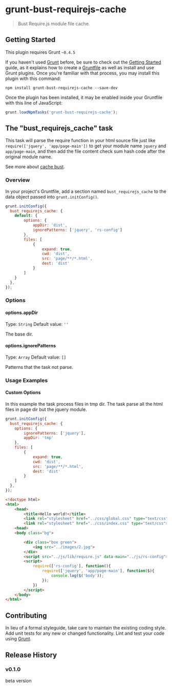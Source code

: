 # grunt-bust-requirejs-cache

> Bust Require.js module file cache.

## Getting Started
This plugin requires Grunt `~0.4.5`

If you haven't used [Grunt](http://gruntjs.com/) before, be sure to check out the [Getting Started](http://gruntjs.com/getting-started) guide, as it explains how to create a [Gruntfile](http://gruntjs.com/sample-gruntfile) as well as install and use Grunt plugins. Once you're familiar with that process, you may install this plugin with this command:

```shell
npm install grunt-bust-requirejs-cache --save-dev
```

Once the plugin has been installed, it may be enabled inside your Gruntfile with this line of JavaScript:

```js
grunt.loadNpmTasks('grunt-bust-requirejs-cache');
```

## The "bust_requirejs_cache" task

This task will parse the require function in your html source file just like `require(['jquery', 'app/page-main'])` to get your module name `jquery` and `app/page-main`, and then add the file content check sum hash code after the original module name.

See more about [cache bust](https://www.google.com.hk/?gws_rd=ssl#q=cache+bust).

### Overview
In your project's Gruntfile, add a section named `bust_requirejs_cache` to the data object passed into `grunt.initConfig()`.

```js
grunt.initConfig({
  bust_requirejs_cache: {
    default: {
        options: {
            appDir: 'dist',
            ignorePatterns: ['jquery', 'rs-config']
        },
        files: [
            {
                expand: true,
                cwd: 'dist',
                src: 'page/**/*.html',
                dest: 'dist'
            }
        ]
    }
  },
});
```

### Options

#### options.appDir
Type: `String`
Default value: `''`

The base dir.

#### options.ignorePatterns
Type: `Array`
Default value: `[]`

Patterns that the task not parse.

### Usage Examples

#### Custom Options
In this example the task process files in tmp dir. The task parse all the html files in page dir but the jquery module.

```js
grunt.initConfig({
  bust_requirejs_cache: {
    options: {
		ignorePatterns: ['jquery'],
		appDir: 'tmp'
	},
    files: [
        {
            expand: true,
            cwd: 'dist',
            src: 'page/**/*.html',
            dest: 'dist'
        }
    ]
  },
});
```
``` html
<!doctype html>
<html>
	<head>
		<title>Hello world!</title>
		<link rel="stylesheet" href="../css/global.css" type="text/css">
		<link rel="stylesheet" href="../css/index.css" type="text/css">
	<head>
	<body class="bg">

		<div class="box green">
			<img src="../images/2.jpg">
		</div>
        <script src="../js/lib/require.js" data-main="../js/rs-config"></script>
		<script>
			require(['rs-config'], function(){
				require(['jquery', 'app/page-main'], function($){
					console.log($('body'));
				});
			})
		</script>
	</body>
</html>
```

## Contributing
In lieu of a formal styleguide, take care to maintain the existing coding style. Add unit tests for any new or changed functionality. Lint and test your code using [Grunt](http://gruntjs.com/).

## Release History
### v0.1.0
beta version
